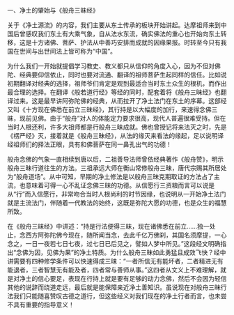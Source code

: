 一、净土的肇始与《般舟三昧经》

​     关于《净土源流》的内容，我们主要从东土传承的板块开始讲起。达摩祖师来到中国后曾感叹我们东土有大乘气象，自从法水东流，确实佛法的重心也开始向东土转移，这是十方诸佛、菩萨、护法从中善巧安排而成就的因缘果报。时转至今只有我国在世间与出世间法上皆可称为“中国”。

​     为什么我们一开始就提倡学习教史、教义都只从信仰的角度入心，因为不但对佛陀、经典要仰信依止，同时也要对流通、翻译的祖师菩萨生起同样的信任。比如说初期翻译对经典的选择，祖师爷们肯定是观到最适合当时东土众生的根机，而作出最合理的选择。在翻译《般若道行经》等经的同时，配套着将《般舟三昧经》也翻译过来。这是最早讲阿弥陀佛的经典，从而拉开了净土法门在东土的序幕。这部经又叫《十方现在佛悉在前立三昧经》，其行持是以大幅度的加行，来速得念佛三昧，现前见佛。由于“般舟”对人的体能定力要求很高，现代人普遍很难受持。但在当时人根还利，许多大祖师都是行般舟三昧成就。佛也曾授记将来法灭之时，先是《楞严经》灭，接着就是《般舟三昧经》，从法的缘灭来看法的缘起，足以说明译经祖师们的择法正眼，具有和佛菩萨在同一鼻孔出气的功德！

​     般舟念佛的气象一直相续到唐以后，二祖善导法师曾依经典著作《般舟赞》，明示般舟三昧行道往生的方法。三祖承远大师在𧗾山常修般舟三昧，唐代宗赐其所居处为“般舟道场”。从中可知，早期的净土修法是以般舟三昧克期取证的方法占了主流，也意味着可得一心不乱证念佛三昧的功德。从信愿行三资粮而言可以说是从“行”而入信愿行，非常吻合当时人根尚利的时节因缘，也说明从一开始净土法门就是主流法门，伴随着一代教法的始终，这既是弥陀大愿的功德，也是众生的福慧所致。

​     在《般舟三昧经》中讲述：“持是行法便得三昧，现在诸佛悉在前立……独一处止，念西方阿弥陀佛今现在，随所闻当念，去此千亿万佛刹，其国名须摩提，一心念之，一日一夜若七日七夜，过七日已后见之，譬如人梦中所见。”这段经文明确指出“念佛为因，见佛为果”的净土特质。为什么般舟三昧如此勇猛且成效飞快？经中讲需要有四种修学条件可以快速得成三昧：“一者所信无有能坏者，二者精进无有能退者，三者智慧无有能及者，四者常与善师从事。”这四者从文义上不难理解，就是对净土的信心要足，表现在行持上就是要有足够的动力念佛，然后不会因为轻信其他的说辞而绕道走远，最后就是能保障亲近净土善知识。虽说现在对般舟三昧行法我们只能随喜赞叹古德之道行，但这些经义对我们现在的净土行者而言，也未尝不具有重要的指导意义！